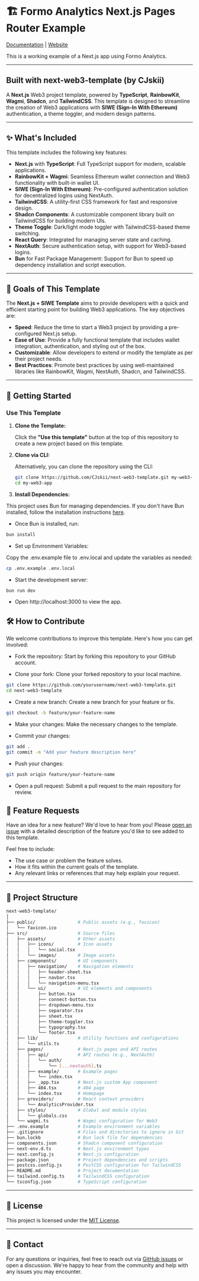 # 🏗 Formo Analytics Next.js Pages Router Example

[Documentation](https://help.formo.so) |
[Website](https://formo.so)

This is a working example of a Next.js app using Formo Analytics.

---

## Built with next-web3-template (by CJskii)

A **Next.js** Web3 project template, powered by **TypeScript**, **RainbowKit**, **Wagmi**, **Shadcn**, and **TailwindCSS**. This template is designed to streamline the creation of Web3 applications with **SIWE (Sign-In With Ethereum)** authentication, a theme toggler, and modern design patterns.

---

## ✨ **What's Included**

This template includes the following key features:

- **Next.js** with **TypeScript**: Full TypeScript support for modern, scalable applications.
- **RainbowKit + Wagmi**: Seamless Ethereum wallet connection and Web3 functionality with built-in wallet UI.
- **SIWE (Sign-In With Ethereum)**: Pre-configured authentication solution for decentralized logins using NextAuth.
- **TailwindCSS**: A utility-first CSS framework for fast and responsive design.
- **Shadcn Components**: A customizable component library built on TailwindCSS for building modern UIs.
- **Theme Toggle**: Dark/light mode toggler with TailwindCSS-based theme switching.
- **React Query**: Integrated for managing server state and caching.
- **NextAuth**: Secure authentication setup, with support for Web3-based logins.
- **Bun** for Fast Package Management: Support for Bun to speed up dependency installation and script execution.

---

## 🎯 **Goals of This Template**

The **Next.js + SIWE Template** aims to provide developers with a quick and efficient starting point for building Web3 applications. The key objectives are:

- **Speed**: Reduce the time to start a Web3 project by providing a pre-configured Next.js setup.
- **Ease of Use**: Provide a fully functional template that includes wallet integration, authentication, and styling out of the box.
- **Customizable**: Allow developers to extend or modify the template as per their project needs.
- **Best Practices**: Promote best practices by using well-maintained libraries like RainbowKit, Wagmi, NextAuth, Shadcn, and TailwindCSS.

---

## 🚀 **Getting Started**

### **Use This Template**

1. **Clone the Template:**

   Click the **"Use this template"** button at the top of this repository to create a new project based on this template.

2. **Clone via CLI:**

   Alternatively, you can clone the repository using the CLI:

   ```bash
   git clone https://github.com/CJskii/next-web3-template.git my-web3-app
   cd my-web3-app

   ```

3. **Install Dependencies:**

This project uses Bun for managing dependencies. If you don't have Bun installed, follow the installation instructions [here](https://bun.sh/docs/installation).

- Once Bun is installed, run:

```bash
bun install
```

- Set up Environment Variables:

Copy the .env.example file to .env.local and update the variables as needed:

```bash
cp .env.example .env.local
```

- Start the development server:

```bash
bun run dev
```

- Open http://localhost:3000 to view the app.

## 🛠️ How to Contribute

We welcome contributions to improve this template. Here's how you can get involved:

- Fork the repository: Start by forking this repository to your GitHub account.

- Clone your fork: Clone your forked repository to your local machine.

```bash
git clone https://github.com/yourusername/next-web3-template.git
cd next-web3-template
```

- Create a new branch: Create a new branch for your feature or fix.

```bash
git checkout -b feature/your-feature-name
```

- Make your changes: Make the necessary changes to the template.

- Commit your changes:

```bash
git add .
git commit -m "Add your feature description here"
```

- Push your changes:

```bash
git push origin feature/your-feature-name
```

- Open a pull request: Submit a pull request to the main repository for review.

## 🎯 **Feature Requests**

Have an idea for a new feature? We'd love to hear from you! Please [open an issue](https://github.com/CJskii/next-web3-template/issues) with a detailed description of the feature you'd like to see added to this template.

Feel free to include:

- The use case or problem the feature solves.
- How it fits within the current goals of the template.
- Any relevant links or references that may help explain your request.

---

## 🔧 **Project Structure**

```bash
next-web3-template/
│
├── public/                # Public assets (e.g., favicon)
│   └── favicon.ico
├── src/                   # Source files
│   ├── assets/            # Other assets
│   │   ├── icons/         # Icon assets
│   │   │   └── social.tsx
│   │   └── images/        # Image assets
│   ├── components/        # UI components
│   │   ├── navigation/    # Navigation elements
│   │   │   ├── header-sheet.tsx
│   │   │   ├── navbar.tsx
│   │   │   └── navigation-menu.tsx
│   │   └── ui/            # UI elements and components
│   │       ├── button.tsx
│   │       ├── connect-button.tsx
│   │       ├── dropdown-menu.tsx
│   │       ├── separator.tsx
│   │       ├── sheet.tsx
│   │       ├── theme-toggler.tsx
│   │       ├── typography.tsx
│   │       └── footer.tsx
│   ├── lib/               # Utility functions and configurations
│   │   └── utils.ts
│   ├── pages/             # Next.js pages and API routes
│   │   ├── api/           # API routes (e.g., NextAuth)
│   │   │   └── auth/
│   │   │       └── [...nextauth].ts
│   │   ├── example/       # Example pages
│   │   │   └── index.tsx
│   │   ├── _app.tsx       # Next.js custom App component
│   │   ├── 404.tsx        # 404 page
│   │   └── index.tsx      # Homepage
│   ├── providers/         # React context providers
│   │   └── AnalyticsProvider.tsx
│   ├── styles/            # Global and module styles
│   │   └── globals.css
│   └── wagmi.ts           # Wagmi configuration for Web3
├── .env.example           # Example environment variables
├── .gitignore             # Files and directories to ignore in Git
├── bun.lockb              # Bun lock file for dependencies
├── components.json        # Shadcn component configuration
├── next-env.d.ts          # Next.js environment types
├── next.config.js         # Next.js configuration
├── package.json           # Project dependencies and scripts
├── postcss.config.js      # PostCSS configuration for TailwindCSS
├── README.md              # Project documentation
├── tailwind.config.ts     # TailwindCSS configuration
└── tsconfig.json          # TypeScript configuration

```

---

## 📃 **License**

This project is licensed under the [MIT License](LICENSE).

---

## 📢 **Contact**

For any questions or inquiries, feel free to reach out via [GitHub issues](https://github.com/yourusername/next-web3-template/issues) or open a discussion. We're happy to hear from the community and help with any issues you may encounter.
